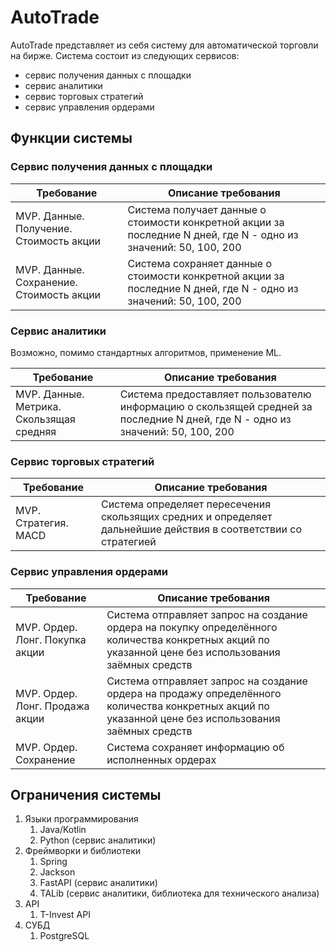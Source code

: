 # AutoTrade

AutoTrade представляет из себя систему для автоматической торговли на бирже. Система состоит из следующих сервисов:
- сервис получения данных с площадки
- сервис аналитики
- сервис торговых стратегий
- сервис управления ордерами

## Функции системы

### Сервис получения данных с площадки
| Требование                               | Описание требования                                                                                               |
| ---------------------------------------- | ----------------------------------------------------------------------------------------------------------------- |
| MVP. Данные. Получение. Стоимость акции  | Система получает данные о стоимости конкретной акции за последние N дней, где N - одно из значений: 50, 100, 200  |
| MVP. Данные. Сохранение. Стоимость акции | Система сохраняет данные о стоимости конкретной акции за последние N дней, где N - одно из значений: 50, 100, 200 |

### Сервис аналитики
Возможно, помимо стандартных алгоритмов, применение ML.

| Требование                               | Описание требования                                                                                                            |
| ---------------------------------------- | ------------------------------------------------------------------------------------------------------------------------------ |
| MVP. Данные. Метрика. Скользящая средняя | Система предоставляет пользователю информацию о скользящей средней за последние N дней, где N - одно из значений: 50, 100, 200 |

### Сервис торговых стратегий
| Требование           | Описание требования                                                                                             |
| -------------------- | --------------------------------------------------------------------------------------------------------------- |
| MVP. Стратегия. MACD | Система определяет пересечения скользящих средних и определяет дальнейшие действия в соответствии со стратегией |

### Сервис управления ордерами
| Требование                      | Описание требования                                                                                                                                   |
|---------------------------------|-------------------------------------------------------------------------------------------------------------------------------------------------------|
| MVP. Ордер. Лонг. Покупка акции | Система отправляет запрос на создание ордера на покупку определённого количества конкретных акций по указанной цене без использования заёмных средств |
| MVP. Ордер. Лонг. Продажа акции | Система отправляет запрос на создание ордера на продажу определённого количества конкретных акций по указанной цене без использования заёмных средств |
| MVP. Ордер. Сохранение          | Система сохраняет информацию об исполненных ордерах                                                                                                   |

## Ограничения системы
1. Языки программирования
	1. Java/Kotlin
	2. Python (сервис аналитики)
2. Фреймворки и библиотеки
	1. Spring
	2. Jackson
	3. FastAPI (сервис аналитики)
	4. TALib (сервис аналитики, библиотека для технического анализа)
3. API
	1. T-Invest API
4. СУБД
	1. PostgreSQL
